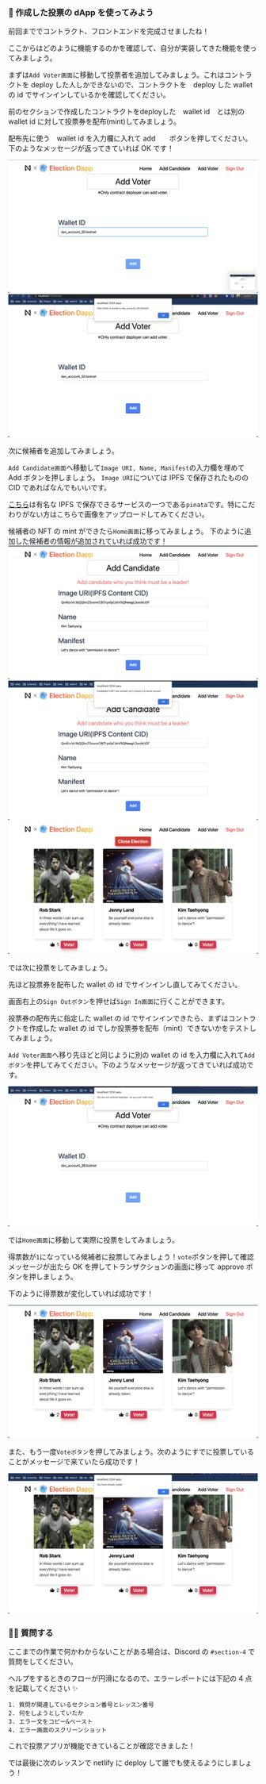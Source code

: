 ### 🚀 作成した投票の dApp を使ってみよう

前回まででコントラクト、フロントエンドを完成させましたね！

ここからはどのように機能するのかを確認して、自分が実装してきた機能を使ってみましょう。

まずは`Add Voter画面`に移動して投票者を追加してみましょう。これはコントラクトを deploy した人しかできないので、コントラクトを　deploy した wallet の id でサインインしているかを確認してください。

前のセクションで作成したコントラクトをdeployした　wallet id　とは別の wallet id に対して投票券を配布(mint)してみましょう。

配布先に使う　wallet id を入力欄に入れて add　　ボタンを押してください。下のようなメッセージが返ってきていれば OK です！

![](/public/images/401-NEAR-Election-dApp/3_3_5.png)
![](/public/images/401-NEAR-Election-dApp/3_3_6.png)

次に候補者を追加してみましょう。

`Add Candidate画面`へ移動して`Image URI, Name, Manifest`の入力欄を埋めて Add ボタンを押しましょう。 `Image URI`については IPFS で保存されたものの CID であればなんでもいいです。

[こちら](https://www.pinata.cloud/)は有名な IPFS で保存できるサービスの一つである`pinata`です。特にこだわりがない方はこちらで画像をアップロードしてみてください。

候補者の NFT の mint ができたら`Home画面`に移ってみましょう。
下のように追加した候補者の情報が追加されていれば成功です！
![](/public/images/401-NEAR-Election-dApp/3_3_7.png)
![](/public/images/401-NEAR-Election-dApp/3_3_8.png)
![](/public/images/401-NEAR-Election-dApp/3_3_9.png)

では次に投票をしてみましょう。

先ほど投票券を配布した wallet の id でサインインし直してみてください。

画面右上の`Sign Outボタン`を押せば`Sign In画面`に行くことができます。

投票券の配布先に指定した wallet の id でサインインできたら、まずはコントラクトを作成した wallet の id でしか投票券を配布（mint）できないかをテストしてみましょう。

`Add Voter画面`へ移り先ほどと同じように別の wallet の id を入力欄に入れて`Addボタン`を押してみてください。下のようなメッセージが返ってきていれば成功です。

![](/public/images/401-NEAR-Election-dApp/3_3_10.png)

では`Home画面`に移動して実際に投票をしてみましょう。

得票数が`1`になっている候補者に投票してみましょう！`vote`ボタンを押して確認メッセージが出たら OK を押してトランザクションの画面に移って approve ボタンを押しましょう。

下のように得票数が変化していれば成功です！

![](/public/images/401-NEAR-Election-dApp/3_3_11.png)

また、もう一度`Voteボタン`を押してみましょう。次のようにすでに投票していることがメッセージで来ていたら成功です！

![](/public/images/401-NEAR-Election-dApp/3_3_12.png)

### 🙋‍♂️ 質問する

ここまでの作業で何かわからないことがある場合は、Discord の `#section-4` で質問をしてください。

ヘルプをするときのフローが円滑になるので、エラーレポートには下記の 4 点を記載してください ✨

```
1. 質問が関連しているセクション番号とレッスン番号
2. 何をしようとしていたか
3. エラー文をコピー&ペースト
4. エラー画面のスクリーンショット
```

これで投票アプリが機能できていることが確認できました！

では最後に次のレッスンで netlify に deploy して誰でも使えるようにしましょう！
